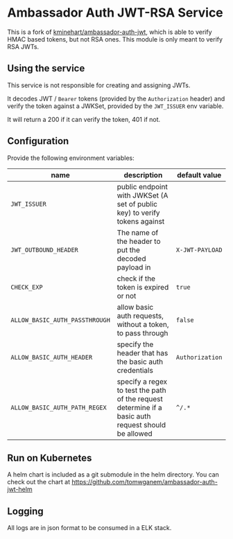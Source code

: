 # Ambassador Auth JWT-RSA Service

This is a fork of [kminehart/ambassador-auth-jwt](https://github.com/kminehart/ambassador-auth-jwt), which is able to verify HMAC based tokens, but not RSA ones. This module is only meant to verify RSA JWTs.

## Using the service

This service is not responsible for creating and assigning JWTs.

It decodes JWT / `Bearer` tokens (provided by the `Authorization` header) and verify the token against a JWKSet, provided by the `JWT_ISSUER` env variable.

It will return a 200 if it can verify the token, 401 if not.

## Configuration

Provide the following environment variables:

| name | description | default value |
|------|-------------|---------------|
| `JWT_ISSUER` | public endpoint with JWKSet (A set of public key) to verify tokens against | |
| `JWT_OUTBOUND_HEADER` | The name of the header to put the decoded payload in | `X-JWT-PAYLOAD` |
| `CHECK_EXP` | check if the token is expired or not | `true` |
| `ALLOW_BASIC_AUTH_PASSTHROUGH` | allow basic auth requests, without a token, to pass through  | `false` |
| `ALLOW_BASIC_AUTH_HEADER` | specify the header that has the basic auth credentials  | `Authorization` |
| `ALLOW_BASIC_AUTH_PATH_REGEX` | specify a regex to test the path of the request determine if a basic auth request should be allowed | `^/.*` |

## Run on Kubernetes

A helm chart is included as a git submodule in the helm directory. You can check out the chart at https://github.com/tomwganem/ambassador-auth-jwt-helm

## Logging

All logs are in json format to be consumed in a ELK stack.
